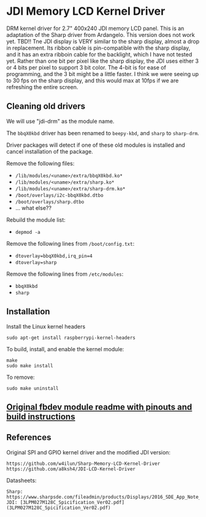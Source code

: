# JDI Memory LCD Kernel Driver

DRM kernel driver for 2.7" 400x240 JDI memory LCD panel.  This is an adaptation of the Sharp driver from Ardangelo.  This version does not work yet. TBD!!
Tne JDI display is VERY similar to the sharp display, almost a drop in replacement.  Its ribbon cable is pin-compatible with the sharp display, and it has an extra ribboin cable for the backlight, which I have not tested yet.
Rather than one bit per pixel like the sharp display, the JDI uses either 3 or 4 bits per pixel to support 3 bit color.  The 4-bit is for ease of programming, and the 3 bit might be a little faster.  I think we were seeing up to 30 fps on the sharp display, and this would max at 10fps if we are refreshing the entire screen.  

## Cleaning old drivers

We will use "jdi-drm" as the module name.

The `bbqX0kbd` driver has been renamed to `beepy-kbd`, and `sharp` to `sharp-drm`.

Driver packages will detect if one of these old modules is installed and cancel installation of the package.

Remove the following files:

* `/lib/modules/<uname>/extra/bbqX0kbd.ko*`
* `/lib/modules/<uname>/extra/sharp.ko*`
* `/lib/modules/<uname>/extra/sharp-drm.ko*`
* `/boot/overlays/i2c-bbqX0kbd.dtbo`
* `/boot/overlays/sharp.dtbo`
* ... what else??

Rebuild the module list:

* `depmod -a`

Remove the following lines from `/boot/config.txt`:

* `dtoverlay=bbqX0kbd,irq_pin=4`
* `dtoverlay=sharp`

Remove the following lines from `/etc/modules`:

* `bbqX0kbd`
* `sharp`

## Installation

Install the Linux kernel headers

	sudo apt-get install raspberrypi-kernel-headers


To build, install, and enable the kernel module:

    make
    sudo make install

To remove:

    sudo make uninstall


## [Original fbdev module readme with pinouts and build instructions](https://github.com/w4ilun/Sharp-Memory-LCD-Kernel-Driver/blob/master/README.md)

## References

Original SPI and GPIO kernel driver and the modified JDI version:

	https://github.com/w4ilun/Sharp-Memory-LCD-Kernel-Driver
 	https://github.com/a8ksh4/JDI-LCD-Kernel-Driver
  

Datasheets:

	Sharp: https://www.sharpsde.com/fileadmin/products/Displays/2016_SDE_App_Note_for_Memory_LCD_programming_V1.3.pdf
 	JDI: [3LPM027M128C_Spicification_Ver02.pdf](3LPM027M128C_Spicification_Ver02.pdf)

